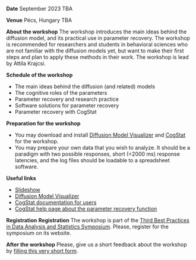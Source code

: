 **Date** September 2023 TBA

**Venue** Pécs, Hungary TBA

**About the workshop** The workshop introduces the main ideas behind the diffusion model, and its practical use in parameter recovery. The workshop is recommended for researchers and students in behavioral sciences who are not familiar with the diffusion models yet, but want to make their first steps and plan to apply these methods in their work. The workshop is lead by Attila Krajcsi.

**Schedule of the workshop**
* The main ideas behind the diffusion (and related) models
* The cognitive roles of the parameters
* Parameter recovery and research practice
* Software solutions for parameter recovery
* Parameter recovery with CogStat

**Preparation for the workshop**
* You may download and install [Diffusion Model Visualizer](https://osf.io/4en3b/) and [CogStat](https://www.cogstat.org) for the workshop.
* You may prepare your own data that you wish to analyze. It should be a paradigm with two possible responses, short (<2000 ms) response latencies, and the log files should be loadable to a spreadsheet software.

**Useful links**
* [Slideshow](https://docs.google.com/presentation/d/1QYMjPLz1APbyurjUOk7OQy8Sd8rCYxGYDRgMl4geHBo/edit?usp=sharing)
* [Diffusion Model Visualizer](https://osf.io/4en3b/)
* [CogStat documentation for users](https://github.com/cogstat/cogstat/wiki/Documentation-for-users)
* [CogStat help page about the parameter recovery function](Behavioral-data-diffusion-analysis)

**Registration** **Registration** The workshop is part of the [Third Best Practices in Data Analysis and Statistics Symposium](https://www.cogstat.org/best_practices_symposium/). Please, register for the symposium on its website.

**After the workshop** Please, give us a short feedback about the workshop by [filling this very short form](https://forms.gle/1ye59KG7485ZyZ1a7).